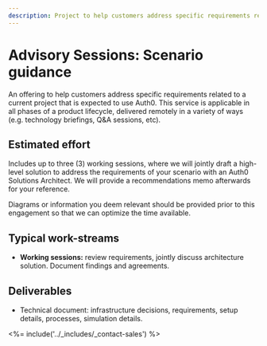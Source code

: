 ```yaml
---
description: Project to help customers address specific requirements related to a current project that is expected to use Auth0.
---
```


# Advisory Sessions: Scenario guidance

An offering to help customers address specific requirements related to a current project that is expected to use Auth0. This service is applicable in all phases of a product lifecycle, delivered remotely in a variety of ways (e.g. technology briefings, Q&A sessions, etc).

## Estimated effort

Includes up to three (3) working sessions, where we will jointly draft a high-level solution to address the requirements of your scenario with an Auth0 Solutions Architect. We will provide a recommendations memo afterwards for your reference.

Diagrams or information you deem relevant should be provided prior to this engagement so that we can optimize the time available.


## Typical work-streams

* **Working sessions:** review requirements, jointly discuss architecture solution. Document findings and agreements.

## Deliverables

* Technical document: infrastructure decisions, requirements, setup details, processes, simulation details.

<%= include('../_includes/_contact-sales') %>
